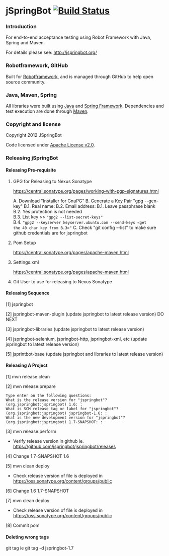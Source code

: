jSpringBot [![Build Status](https://travis-ci.org/jspringbot/jspringbot-selenium.svg?branch=master)](https://travis-ci.org/jspringbot/jspringbot-selenium)
=======

### Introduction

For end-to-end acceptance testing using Robot Framework with Java, Spring and Maven.

For details please see: http://jspringbot.org/

### Robotframework, GitHub

Built for [Robotframework](https://code.google.com/p/robotframework/), and is managed through GitHub to help open source community.

### Java, Maven, Spring

All libraries were built using [Java](http://www.java.com/en/) and [Spring Framework](http://www.springsource.org/spring-framework). Dependencies and test execution are done through [Maven](http://maven.apache.org/).

### Copyright and license

Copyright 2012 JSpringBot

Code licensed under [Apache License v2.0](http://www.apache.org/licenses/LICENSE-2.0).

### Releasing jSpringBot

#### Releasing Pre-requisite

1. GPG for Releasing to Nexus Sonatype
   
    https://central.sonatype.org/pages/working-with-pgp-signatures.html
    
    A. Download "Installer for GnuPG"
    B. Generate a Key Pair "gpg --gen-key"
        B.1. Real name:
        B.2. Email address:
        B.1. Leave passphrase blank    
        B.2. Yes protection is not needed   
        B.3. List key >> <code>"gpg2 --list-secret-keys"</code>  
        B.4. <code>"gpg2 --keyserver keyserver.ubuntu.com --send-keys <get the 40 char key from B.3>"</code>
    C. Check "git config --list" to make sure github credentials are for jspringbot
   
2. Pom Setup

    https://central.sonatype.org/pages/apache-maven.html

3. Settings.xml

    https://central.sonatype.org/pages/apache-maven.html

4. Git User to use for releasing to Nexus Sonatype

#### Releasing Sequence

[1] jspringbot

[2] jspringbot-maven-plugin (update jspringbot to latest release version) DO NEXT

[3] jspringbot-libraries (update jspringbot to latest release version)

[4] jspringbot-selenium, jspringbot-http, jspringbot-xml, etc (update jspringbot to latest release version)

[5] jsprintbot-base (update jspringbot and libraries to latest release version)  

#### Releasing A Project

[1] mvn release:clean

[2] mvn release:prepare

    Type enter on the following questions:
    What is the release version for "jspringbot"? (org.jspringbot:jspringbot) 1.6: : 
    What is SCM release tag or label for "jspringbot"? (org.jspringbot:jspringbot) jspringbot-1.6: : 
    What is the new development version for "jspringbot"? (org.jspringbot:jspringbot) 1.7-SNAPSHOT: : 

[3] mvn release:perform

* Verify release version in github ie. https://github.com/jspringbot/jspringbot/releases

[4] Change <version>1.7-SNAPSHOT</version> <version>1.6</version>

[5] mvn clean deploy

* Check release version of file is deployed in https://oss.sonatype.org/content/groups/public

[6] Change <version>1.6</version> <version>1.7-SNAPSHOT</version>

[7] mvn clean deploy

* Check release version of file is deployed in https://oss.sonatype.org/content/groups/public

[8] Commit pom

#### Deleting wrong tags
git tag
ie git tag -d jspringbot-1.7